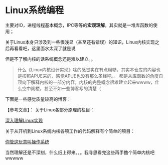 # Linux系统编程

主要对IO，进程线程基本概念，IPC等等的**宏观理解**，其实就是一堆库函数的使用；

关于Linux本身只涉及到一些很浅显（甚至还有错误）的知识，Linux内核实现之后再看看吧，这里面水太深了就是说

但是不了解内核的话系统概念还是难以建立。。

> 什么《Linux内核设计实现》啥的感觉实在有点粗糙，其实本仓库的内容也是按照APUE来的，感觉APUE也没有那么圣经吧。。
> 都是从库函数的角度自顶向下解释内核的一部分内容，内核的完整概念很难建立起来wwww，什么空中阁楼，甚至不如一些博客写的清楚（

下面是一些感觉质量较高的博客：

【参考文章】：
关于Linux各部分原理的栏目：

[深入理解Linux实现](http://husharp.today/category/#Linux)

关于从开机到Linux系统内核各项工作的代码解释有个简单的项目：

[你管这玩意叫操作系统](https://github.com/sunym1993/flash-linux0.11-talk)

当然理解还是不深刻，什么纸上得来。。。我寻思看完这些再手撸个简单内核吧wwwww
